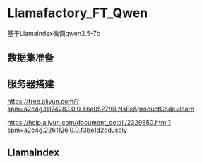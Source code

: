 # Llamafactory_FT_Qwen
基于Llamaindex微调qwen2.5-7b

## 数据集准备

## 服务器搭建

https://free.aliyun.com/?spm=a2c4g.11174283.0.0.46a0527f6LNsEe&productCode=learn

https://help.aliyun.com/document_detail/2329850.html?spm=a2c4g.2261126.0.0.f3be1d2ddJscIy

## Llamaindex

